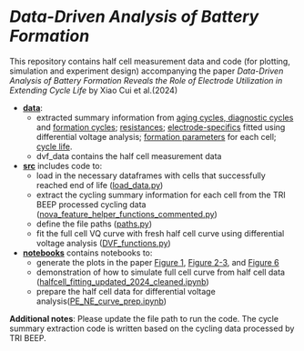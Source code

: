 # ***Data-Driven Analysis of Battery Formation*** 

This repository contains half cell measurement data and code (for plotting, simulation and experiment design) accompanying the paper *Data-Driven Analysis of Battery Formation Reveals the Role of Electrode Utilization in Extending Cycle Life* by Xiao Cui et al.(2024)  

- **[data](data)**: 
    - extracted summary information from [aging cycles, diagnostic cycles](data/rpt_summary_041524.csv) and [formation cycles](data/formation_cycle_info_042124.csv); [resistances](data/delta_features_041524.csv); [electrode-specifics](data/electrode_info_04152024.csv) fitted using differential voltage analysis; [formation parameters](data/Formation_2022-Parameter.csv) for each cell; [cycle life](data/one_time_features_041524.csv).
    - dvf_data contains the half cell measurement data 
- **[src](src)** includes code to:
    - load in the necessary dataframes with cells that successfully reached end of life ([load_data.py](src/load_data.py))
    - extract the cycling summary information for each cell from the TRI BEEP processed cycling data ([nova_feature_helper_functions_commented.py](src/nova_feature_helper_functions_commented.py))
    - define the file paths ([paths.py](src/paths.py))
    - fit the full cell VQ curve with fresh half cell curve using differential voltage analysis ([DVF_functions.py](src/DVF_functions.py))
- **[notebooks](notebooks)** contains notebooks to:
    - generate the plots in the paper [Figure 1](notebooks/FP1_fig_1.ipynb), [Figure 2-3](notebooks/FP1_fig_2.ipynb), and [Figure 6](notebooks/FP1_fig_6.ipynb)
    - demonstration of how to simulate full cell curve from half cell data  ([halfcell_fitting_updated_2024_cleaned.ipynb](notebooks/halfcell_fitting_updated_2024_cleaned.ipynb))
    - prepare the half cell data for differential voltage analysis([PE_NE_curve_prep.ipynb](notebooks/PE_NE_curve_prep.ipynb))

**Additional notes**: Please update the file path to run the code. The cycle summary extraction code is written based on the cycling data processed by TRI BEEP. 